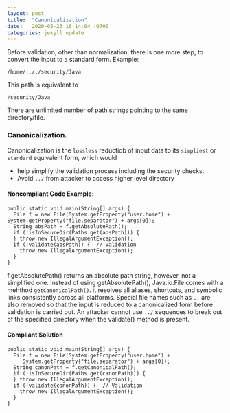 ```yaml
---
layout: post
title:  "Canonicalization"
date:   2020-05-23 16:14:04 -0700
categories: jekyll update
---
```

Before validation, other than normalization, there is one more step, to convert the input to a standard form.
Example:
```
/home/.././security/Java
```
This path is equivalent to
```
/security/Java
```
There are unlimited number of path strings pointing to the same directory/file.

### Canonicalization.
Canonicalization is the `lossless` reductiob of input data to its `simpliest` or `standard` equivalent form, which would 
- help simplify the validation process including the security checks.
- Avoid `../` from attacker to access higher level directory

#### Noncompliant Code Example:
```
public static void main(String[] args) {
  File f = new File(System.getProperty("user.home") + System.getProperty("file.separator") + args[0]);
  String absPath = f.getAbsolutePath();
  if (!isInSecureDir(Paths.get(absPath))) {
  } throw new IllegalArgumentException();
  if (!validate(absPath)) {  // Validation
    throw new IllegalArgumentException();
  }
}
```
f.getAbsolutePath() returns an absolute path string, however, not a simplified one.
Instead of using getAbsolutePath(), Java.io.File comes with a mehthod `getCanonicalPath()`.
it resolves all aliases, shortcuts, and symbolic links consistently across all platforms. Special file names such as `..` are also removed so that the input is reduced to a canonicalized form before validation is carried out. An attacker cannot use `../` sequences to break out of the specified directory when the validate() method is present.

#### Compliant Solution
```
public static void main(String[] args) {
  File f = new File(System.getProperty("user.home") +
     System.getProperty("file.separator") + args[0]);
  String canonPath = f.getCanonicalPath();
  if (!isInSecureDir(Paths.get(canonPath))) {
  } throw new IllegalArgumentException();
  if (!validate(canonPath)) {  // Validation
    throw new IllegalArgumentException();
  }
}
```